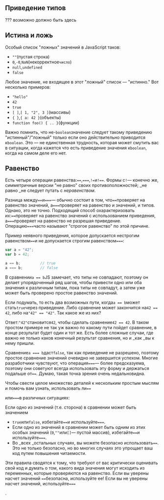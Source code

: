 ## Приведение типов

??? возможно должно быть здесь



## Истина и ложь

Особый список "ложных" значений в JavaScript таков:

* `""`\(пустая строка\)
* `0`,`-0`,`NaN`\(некорректное`число`\)
* `null`,`undefined`
* `false`

Любое значение, не входящее в этот "ложный" список — "истинно." Вот несколько примеров:

* `"hello"`
* `42`
* `true`
* `[ ]`,`[ 1, "2", 3 ]`\(массивы\)
* `{ }`,`{ a: 42 }`\(объекты\)
* `function foo() { .. }`\(функции\)

Важно помнить, что не-`boolean`значение следует такому приведению "истинный"/"ложный" только если оно действительно приводится к`boolean`. Это — не единственная трудность, которая может смутить вас в ситуации, когда кажется что есть приведение значения к`boolean`, когда на самом деле его нет.

## Равенство

Есть четыре операции равенства:`==`,`===`,`!=`и`!==`. Формы с`!`— конечно же, симметричные версии "не равно" своих противоположностей; _не равно _не следует путать с _неравенством_.

Разница между`==`и`===`— обычно состоит в том, что`==`проверяет на равенство значений, а`===`проверяет на равенство и значений, и типов. Однако, это не точно. Подходящий способ охарактеризовать их:`==`проверяет на равенство значений с использованием приведения, а`===`проверяет на равенство не разрешая приведение. Операцию`===`часто называют "строгое равенство" по этой причине.

Пример неявного приведения, которое допускается нестрогим равенством`==`и не допускается строгим равенством`===`:

```js
var a = "42";
var b = 42;

a == b;			// true
a === b;		// false
```

В сравнении`a == b`JS замечает, что типы не совпадают, поэтому он делает упорядоченный ряд шагов, чтобы привести одно или оба значения к различным типам, пока типы не совпадут, а затем уже может быть проверено простое равенство значений.

Если подумать, то есть два возможных пути, когда`a == b`может стать`true`через приведение. Либо сравнение может закончится на`42 == 42`, либо на`"42" == "42"`. Так какое же из них?

Ответ:`"42"`становится`42`, чтобы сделать сравнение`42 == 42`. В таком простом примере не так уж важно по какому пути пойдет сравнение, в конце результат будет один и тот же. Есть более сложные случаи, где важно не только каков конечный результат сравнения, но и _как _вы к нему пришли.

Сравнение`a === b`даст`false`, так как приведение не разрешено, поэтому простое сравнение значений очевидно не завершится успехом. Многие разработчики чувствуют, что операция`===`— более предсказуема, поэтому они советуют всегда использовать эту форму и держаться подальше от`==`. Думаю, такая точка зрения очень недальновидна.

Чтобы свести целое множество деталей к нескольким простым мыслям и помочь вам узнать, использовать ли`==`

или`===`в различных ситуациях:

Если одно из значений \(т.е. сторона\) в сравнении может быть значением

* `true`или`false`, избегайте`==`и используйте`===`.
* Если одно из значений в сравнении может быть одним из этих особых значений \(`0`,`""`или`[]`— пустой массив\), избегайте`==`и используйте`===`.
* Во _всех _остальных случаях, вы можете безопасно использовать`==`. Это не только безопасно, но во многих случаях это упрощает ваш код путем повышения читаемости.

Эти правила сводятся к тому, что требуют от вас критически оценивать свой код и думать о том, какого вида значения могут исходить из переменных, которые проверяются на равенство. Если вы уверены насчет значений `==`безопасна, используйте ее! Если вы не уверены насчет значений, используйте`===`

.

